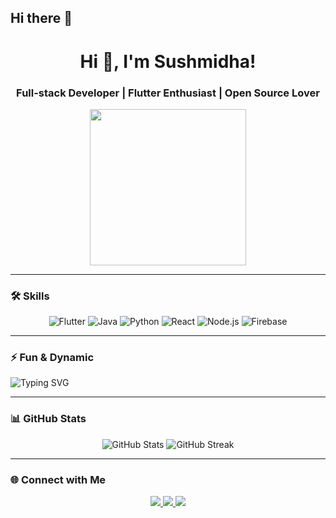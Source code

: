 ## Hi there 👋
<h1 align="center">Hi 👋, I'm Sushmidha!</h1>
<h3 align="center">Full-stack Developer | Flutter Enthusiast | Open Source Lover</h3>

<p align="center">
  <img src="https://media.giphy.com/media/3o7aD2saalBwwftBIY/giphy.gif" width="250"/>
</p>

---

### 🛠️ Skills
<p align="center">
  <img src="https://img.shields.io/badge/Flutter-02569B?style=for-the-badge&logo=flutter&logoColor=white" alt="Flutter"/>
  <img src="https://img.shields.io/badge/Java-ED8B00?style=for-the-badge&logo=java&logoColor=white" alt="Java"/>
  <img src="https://img.shields.io/badge/Python-3776AB?style=for-the-badge&logo=python&logoColor=white" alt="Python"/>
  <img src="https://img.shields.io/badge/React-61DAFB?style=for-the-badge&logo=react&logoColor=black" alt="React"/>
  <img src="https://img.shields.io/badge/Node.js-339933?style=for-the-badge&logo=node.js&logoColor=white" alt="Node.js"/>
  <img src="https://img.shields.io/badge/Firebase-FFCA28?style=for-the-badge&logo=firebase&logoColor=black" alt="Firebase"/>
</p>

---

### ⚡ Fun & Dynamic
![Typing SVG](https://readme-typing-svg.demolab.com?font=Fira+Code&size=24&pause=1000&color=FF6B35&width=500&lines=Building+Innovative+Apps;Learning+AI+and+ML;Creating+Cool+Projects)

---

### 📊 GitHub Stats
<p align="center">
  <img src="https://github-readme-stats.vercel.app/api?username=sushmidha06&show_icons=true&theme=radical" alt="GitHub Stats"/>
  <img src="https://github-readme-streak-stats.herokuapp.com/?user=sushmidha06&theme=radical" alt="GitHub Streak"/>
</p>

---

### 🌐 Connect with Me
<p align="center">
  <a href="https://www.linkedin.com/in/sushmidha06/" target="_blank">
    <img src="https://img.shields.io/badge/LinkedIn-0A66C2?style=for-the-badge&logo=linkedin&logoColor=white"/>
  </a>
  <a href="https://twitter.com/sushmidha06" target="_blank">
    <img src="https://img.shields.io/badge/Twitter-1DA1F2?style=for-the-badge&logo=twitter&logoColor=white"/>
  </a>
  <a href="mailto:sushmidha06@example.com" target="_blank">
    <img src="https://img.shields.io/badge/Email-D14836?style=for-the-badge&logo=gmail&logoColor=white"/>
  </a>
</p>
